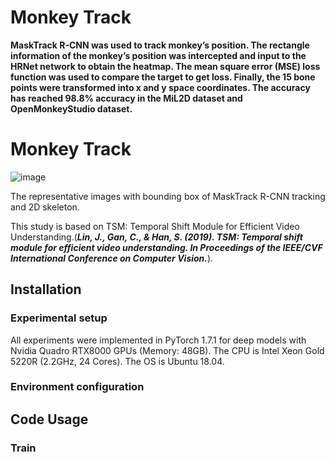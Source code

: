 # Monkey Track

**MaskTrack R-CNN was used to track monkey’s position. The rectangle information of the monkey’s position was intercepted and 
input to the HRNet network to obtain the heatmap. The mean square error (MSE) loss function was used to compare the target 
to get loss. Finally, the 15 bone points were transformed into x and y space coordinates. The accuracy has reached 98.8% 
accuracy in the MiL2D dataset and OpenMonkeyStudio dataset.**

# Monkey Track

![image](https://user-images.githubusercontent.com/58841760/192137415-4bb54ce9-7c90-41c4-85fe-6eb92e74c19b.png)

The representative images with bounding box of MaskTrack R-CNN tracking and 2D skeleton.

This study is based on TSM: Temporal Shift Module for Efficient Video Understanding.(***Lin, J., Gan, C., & Han, S. (2019). TSM: Temporal shift module for efficient video understanding. In Proceedings of the IEEE/CVF International Conference on  Computer Vision.***).

## Installation
### Experimental setup
All experiments were implemented in PyTorch 1.7.1 for deep models with Nvidia Quadro RTX8000 GPUs (Memory: 48GB). 
The CPU is Intel Xeon Gold 5220R (2.2GHz, 24 Cores). The OS is Ubuntu 18.04.


### Environment configuration


## Code Usage


### Train

